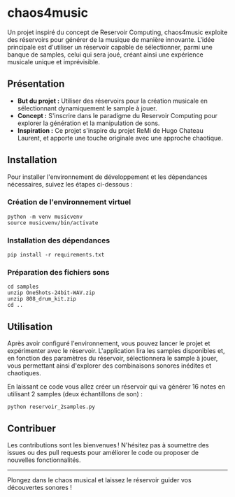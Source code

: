 # chaos4music

Un projet inspiré du concept de Reservoir Computing, chaos4music exploite des réservoirs pour générer de la musique de manière innovante. L'idée principale est d'utiliser un réservoir capable de sélectionner, parmi une banque de samples, celui qui sera joué, créant ainsi une expérience musicale unique et imprévisible.

## Présentation

- **But du projet :** Utiliser des réservoirs pour la création musicale en sélectionnant dynamiquement le sample à jouer.
- **Concept :** S'inscrire dans le paradigme du Reservoir Computing pour explorer la génération et la manipulation de sons.
- **Inspiration :** Ce projet s'inspire du projet ReMi de Hugo Chateau Laurent, et apporte une touche originale avec une approche chaotique.

## Installation

Pour installer l'environnement de développement et les dépendances nécessaires, suivez les étapes ci-dessous :

### Création de l'environnement virtuel

```
python -m venv musicvenv
source musicvenv/bin/activate
```

### Installation des dépendances

```
pip install -r requirements.txt
```

### Préparation des fichiers sons
```
cd samples
unzip OneShots-24bit-WAV.zip
unzip 808_drum_kit.zip
cd ..
```

## Utilisation

Après avoir configuré l'environnement, vous pouvez lancer le projet et expérimenter avec le réservoir. L'application lira les samples disponibles et, en fonction des paramètres du réservoir, sélectionnera le sample à jouer, vous permettant ainsi d'explorer des combinaisons sonores inédites et chaotiques.

En laissant ce code vous allez créer un réservoir qui va générer 16 notes en utilisant 2 samples (deux échantillons de son) :
```
python reservoir_2samples.py
```

## Contribuer

Les contributions sont les bienvenues ! N'hésitez pas à soumettre des issues ou des pull requests pour améliorer le code ou proposer de nouvelles fonctionnalités.

---

Plongez dans le chaos musical et laissez le réservoir guider vos découvertes sonores !
